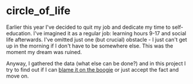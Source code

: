 # circle_of_life 

Earlier this year I've decided to quit my job and dedicate my time to self-education. I've imagined it as a regular job: learning hours 9-17 and social life afterwards. I've omitted just one (but crucial) obstacle - I just can't get up in the morning if I don't have to be somewhere else. This was the moment my dream was ruined.

Anyway, I gathered the data (what else can be done?) and in this project I try to find out if I can [blame it on the boogie](https://www.youtube.com/watch?v=nqxVMLVe62U) or just accept the fact and move on.

